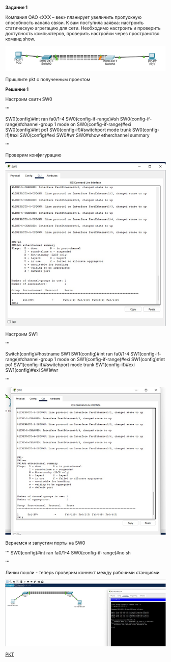 
**Задание 1**

Компания ОАО «XXX – век» планирует увеличить пропускную способность канала связи. К вам поступила заявка: настроить статическую агрегацию для сети.
Необходимо настроить и проверить доступность компьютеров, проверить настройки через пространство команд show.


![alt text](https://github.com/mezhibo/loadbalancer-protocols/blob/ea869eabda38a5c6f0fefa80165a6cded1d3c59a/IMG/1.png)

Пришлите pkt с полученным проектом


**Решение 1**

 Настроим свитч SW0
 
   '''

SW0(config)#int ran fa0/1-4
SW0(config-if-range)#sh
SW0(config-if-range)#channel-group 1 mode on
SW0(config-if-range)#exi
SW0(config)#int po1
SW0(config-if)#switchport mode trunk
SW0(config-if)#exi
SW0(config)#exi
SW0#wr
SW0#show etherchannel summary

'''

Проверим конфигурацию


![alt text](https://github.com/mezhibo/loadbalancer-protocols/blob/69201cb70fab2915c3582d083324d3718daeedf4/IMG/4.jpg)




Настроим SW1

'''

Switch(config)#hostname SW1
SW1(config)#int ran fa0/1-4
SW1(config-if-range)#channel-group 1 mode on
SW1(config-if-range)#exi
SW1(config)#int po1
SW1(config-if)#switchport mode trunk
SW1(config-if)#exi
SW1(config)#exi
SW1#wr

'''


![alt text](https://github.com/mezhibo/loadbalancer-protocols/blob/69201cb70fab2915c3582d083324d3718daeedf4/IMG/5.jpg)


Вернемся и запустим порты на SW0

'''
SW0(config)#int ran fa0/1-4
SW0(config-if-range)#no sh

'''


Линки пошли - теперь проверим коннект между рабочими станциями 


![alt text](https://github.com/mezhibo/loadbalancer-protocols/blob/69201cb70fab2915c3582d083324d3718daeedf4/IMG/6.jpg)


[PKT](https://github.com/mezhibo/loadbalancer-protocols/blob/873f66dfec178259b244d8e8c3a2101f2c7627f1/IMG/balanc1.pkt)

